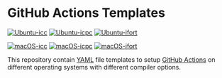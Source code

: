 # GitHub Actions Templates

[![Ubuntu-icc](https://github.com/leowerneck/actions_setup/actions/workflows/github-actions-Ubuntu-icc.yml/badge.svg)](https://github.com/leowerneck/actions_setup/actions/workflows/github-actions-Ubuntu-icc.yml)
[![Ubuntu-icpc](https://github.com/leowerneck/actions_setup/actions/workflows/github-actions-Ubuntu-icpc.yml/badge.svg)](https://github.com/leowerneck/actions_setup/actions/workflows/github-actions-Ubuntu-icpc.yml)
[![Ubuntu-ifort](https://github.com/leowerneck/actions_setup/actions/workflows/github-actions-Ubuntu-ifort.yml/badge.svg)](https://github.com/leowerneck/actions_setup/actions/workflows/github-actions-Ubuntu-ifort.yml)

[![macOS-icc](https://github.com/leowerneck/actions_setup/actions/workflows/github-actions-macOS-icc.yml/badge.svg)](https://github.com/leowerneck/actions_setup/actions/workflows/github-actions-macOS-icc.yml)
[![macOS-icpc](https://github.com/leowerneck/actions_setup/actions/workflows/github-actions-macOS-icpc.yml/badge.svg)](https://github.com/leowerneck/actions_setup/actions/workflows/github-actions-macOS-icpc.yml)
[![macOS-ifort](https://github.com/leowerneck/actions_setup/actions/workflows/github-actions-macOS-ifort.yml/badge.svg)](https://github.com/leowerneck/actions_setup/actions/workflows/github-actions-macOS-ifort.yml)

This repository contain [YAML](https://en.wikipedia.org/wiki/YAML) file templates to setup [GitHub Actions](https://github.com/features/actions) on different operating systems with different compiler options.

